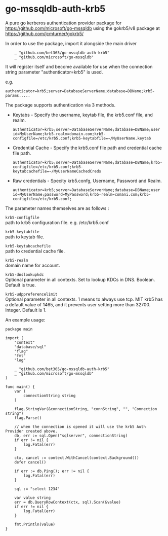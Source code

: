 # go-mssqldb-auth-krb5

A pure go kerberos authentication provider package for https://github.com/microsoft/go-mssqldb using the gokrb5/v8 package at https://github.com/jcmturner/gokrb5/

In order to use the package, import it alongside the main driver 

``` golang
	_ "github.com/bet365/go-mssqldb-auth-krb5"
	_ "github.com/microsoft/go-mssqldb"
```

It will register itself and become available for use when the connection string parameter "authenticator=krb5" is used.

e.g.

    authenticator=krb5;server=DatabaseServerName;database=DBName;krb5-params.....

The package supports authentication via 3 methods.

* Keytabs - Specify the username, keytab file, the krb5.conf file, and realm.
  
      authenticator=krb5;server=DatabaseServerName;database=DBName;user id=MyUserName;krb5-realm=domain.com;krb5-configfile=/etc/krb5.conf;krb5-keytabfile=~/MyUserName.keytab
  
* Credential Cache - Specify the krb5.conf file path and credential cache file path.

      authenticator=krb5;server=DatabaseServerName;database=DBName;krb5-configfile=/etc/krb5.conf;krb5-keytabcachefile=~/MyUserNameCachedCreds

* Raw credentials - Specity krb5.confg, Username, Password and Realm. 
  
      authenticator=krb5;server=DatabaseServerName;database=DBName;user id=MyUserName;password=MyPassword;krb5-realm=comani.com;krb5-configfile=/etc/krb5.conf;

The parameter names themselves are as follows :

`krb5-configfile`  
path to krb5 configuration file. e.g. /etc/krb5.conf

`krb5-keytabfile`  
path to keytab file.

`krb5-keytabcachefile`  
path to credential cache file.

`krb5-realm`  
domain name for account.

`krb5-dnslookupkdc`  
Optional parameter in all contexts. Set to lookup KDCs in DNS. Boolean. Default is true.

`krb5-udppreferencelimit`  
Optional parameter in all contexts. 1 means to always use tcp. MIT krb5 has a default value of 1465, and it prevents user setting more than 32700. Integer. Default is 1.

An example usage:

``` golang
package main

import (
	"context"
	"database/sql"
	"flag"
	"fmt"
	"log"
	
	_ "github.com/bet365/go-mssqldb-auth-krb5"
	_ "github.com/microsoft/go-mssqldb"	
)

func main() {
	var (
		connectionString string
	)

	flag.StringVar(&connectionString, "connString", "", "Connection string")
	flag.Parse()

	// when the connection is opened it will use the krb5 Auth Provider created above.
	db, err := sql.Open("sqlserver", connectionString)
	if err != nil {
		log.Fatal(err)
	}

	ctx, cancel := context.WithCancel(context.Background())
	defer cancel()

	if err := db.Ping(); err != nil {
		log.Fatal(err)
	}

	sql := "select 1234"

	var value string
	err = db.QueryRowContext(ctx, sql).Scan(&value)
	if err != nil {
		log.Fatal(err)
	}

	fmt.Println(value)
}
```